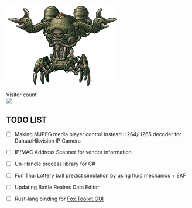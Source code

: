 <img align="center" src="https://github.com/KravitzMC/KravitzMC/blob/main/aa4.gif"> 

<p align="left"> 
  Visitor count<br>
  <img src="https://profile-counter.glitch.me/KravitzMC/count.svg"/>
<p align="left">


## TODO LIST

- [ ] Making MJPEG media player control instead H264/H265 decoder for Dahua/Hikvision IP Camera
- [ ] IP/MAC Address Scanner for vendor information
- [ ] Un-Handle process library for C#
- [ ] Fun Thai Lottery ball predict simulation by using fluid mechanics + EKF
- [ ] Updating Battle Realms Data Editor
- [ ] Rust-lang binding for [Fox Toolkit GUI](http://www.fox-toolkit.org/)

